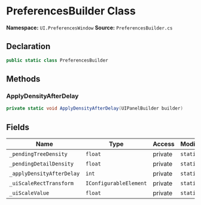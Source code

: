 # PreferencesBuilder Class

**Namespace:** `UI.PreferencesWindow`
**Source:** `PreferencesBuilder.cs`

## Declaration

```csharp
public static class PreferencesBuilder
```

## Methods

### ApplyDensityAfterDelay

```csharp
private static void ApplyDensityAfterDelay(UIPanelBuilder builder)
```

## Fields

| Name | Type | Access | Modifiers |
|------|------|--------|-----------|
| `_pendingTreeDensity` | `float` | private | `static` |
| `_pendingDetailDensity` | `float` | private | `static` |
| `_applyDensityAfterDelay` | `int` | private | `static` |
| `_uiScaleRectTransform` | `IConfigurableElement` | private | `static` |
| `_uiScaleValue` | `float` | private | `static` |

